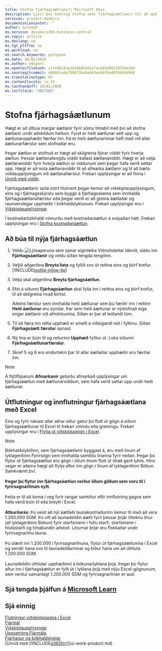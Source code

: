 ```yaml
---
title: Stofna fjárhagsáætlanir| Microsoft Docs
description: Lýsir því hvernig stofna skal fjárhagsáætlanir til að spá fyrir um mismunandi fjármálaaðgerðir og úthluta víddum fyrir viðskiptaupplýsingar.
services: project-madeira
documentationcenter: ''
author: SorenGP
ms.service: dynamics365-business-central
ms.topic: article
ms.devlang: na
ms.tgt_pltfrm: na
ms.workload: na
ms.search.keywords: postpone
ms.date: 10/01/2020
ms.author: edupont
ms.openlocfilehash: cfc696141e2d3db0b5da1facb83e09216529e269
ms.sourcegitcommit: ddbb5cede750df1baba4b3eab8fbed6744b5b9d6
ms.translationtype: HT
ms.contentlocale: is-IS
ms.lasthandoff: 10/01/2020
ms.locfileid: "3917102"
---
```

# <a name="create-gl-budgets"></a>Stofna fjárhagsáætlunum
Hægt er að útbúa margar áætlanir fyrir sömu tímabil með því að stofna áætlanir undir aðskildum heitum. Fyrst er heiti áætlunar sett upp og áætlunarupphæðir færðar inn. Þá er heiti áætlunarinnar haft með við allar áætlunarfærslur sem stofnaðar eru.  

Þegar áætlun er stofnuð er hægt að skilgreina fjórar víddir fyrir hverja áætlun. Þessar áætlanatengdu víddir kallast áætlanavíddir. Hægt er að velja áætlanavíddir fyrir hverja áætlun úr víddunum sem þegar hafa verið settar upp. Hægt er að nota áætlanavíddir til að afmarka áætlanir og til að bæta víddaupplýsingum við áætlanafærslur. Frekari upplýsingar er að finna í [Unnið með víddir](finance-dimensions.md).

Fjárhagsáætlanir spila stórt hlutverk þegar kemur að viðskiptaupplýsingum, eins og í fjárhagsskýrslu sem byggir á fjárhagsskema sem innihalda fjárhagsáætlanafærslur eða þegar verið er að greina áætlaðar og raunverulegar upphæðir í bókhaldslyklunum. Frekari upplýsingar eru í [Viðskiptaupplýsingar](bi.md).

Í kostnaðarbókhaldi vinnurðu með kostnaðaráætlun á svipaðan hátt. Frekari upplýsingar eru í [Stofna kostnaðaráætlun](finance-create-cost-budgets.md).    

## <a name="to-create-a-new-gl-budget"></a>Að búa til nýja fjárhagsáætlun  
1. Veldu ![Ljósaperuna sem opnar eiginleika Viðmótsleitar](media/ui-search/search_small.png "Segðu mér hvað þú vilt gera") táknið, sláðu inn **Fjárhagsáætlanir** og veldu síðan tengda tengilinn.  
2. Veljið aðgerðina **Breyta lista** og fyllið svo út reitina eins og þörf krefur. [!INCLUDE[tooltip-inline-tip](includes/tooltip-inline-tip_md.md)]  
3. Velja skal aðgerðina **Breyta fjárhagsáætlun**.
4. Efst á síðunni **Fjárhagsáætlun** skal fylla inn í reitina eins og þörf krefur, til að skilgreina hvað birtist.  

    Aðeins færslur sem innihalda heiti áætlunar sem þú færðir inn í reitinn **Heiti áætlunar** eru sýndar. Þar sem heiti áætlunar er nýstofnað eiga engar áætlanir við afmörkunina. Síðan er þar af leiðandi tóm.  
5. Til að færa inn rétta upphæð er smellt á viðeigandi reit í fylkinu. Síðan **Fjárhagsáætl.færslur** opnast.  
6. Ný lína er búin til og reiturinn **Upphæð** fylltur út. Loka síðunni **Fjárhagsáætlunarfærslur**.  
7. Skref 5 og 6 eru endurtekin þar til allar áætlaðar upphæðir eru færðar inn.  

> [!NOTE]  
>  Á flýtiflipanum **Afmarkanir** geturðu afmarkað upplýsingar um fjárhagsáætlun með áætlunarvíddum, sem hafa verið settar upp undir heiti áætlunar.

## <a name="exporting-and-importing-gl-budgets-with-excel"></a>Útflutningur og innflutningur fjárhagsáætlana með Excel
Eins og fyrir nánast allar aðrar síður getur þú flutt út gögn á síðum fjárhagsáætlunar til Excel til frekari vinnslu eða greiningu. Frekari upplýsingar eru í [Flytja út viðskiptagögn í Excel](about-export-data.md).

> [!NOTE]
> Bókhaldslykillinn, sem fjárhagsáætlanir byggjast á, eru með línum af lyklagerðinni Fyrirsögn sem innihalda samtölu línanna fyrir neðan. Þegar þú flytur út fjárhagsáætlun eru gögn í öllum línum flutt út óháð gerð lykils. Hins vegar er aðeins hægt að flytja aftur inn gögn í línum af lyklagerðinni Bókun. Samkvæmt því: <br /><br /> **Þegar þú flytur inn fjárhagsáætlun verður öllum gildum sem voru til í fyrirsagnarlínum eytt.** <br /><br /> Þetta er til að koma í veg fyrir rangar samtölur eftir innflutning gagna sem hafa verið búin til eða breytt í Excel.<br /><br /> **Atburðarás**: Þú veist að nýi áætlaði launakostnaðurinn kemur til með að vera 1.200.000 SGM. Þú vilt að launadeildin áætli fyrir þessar þrjár tilteknu línur (af lyklagerðinni Bókun) fyrir starfsmenn í fullu starfi, starfsmenn í hlutastarfi og tímabundin aðstoð. Línurnar þrjár eru flokkaðar undir fyrirsagnarlínu launa.<br /><br />Þú slærð inn 1.200.000 í fyrirsagnarlínuna, flytur út fjárhagsáætlunina í Excel og sendir hana svo til launadeildarinnar og biður hana um að úthluta 1.200.000 SGM.<br /><br /> Launadeildin úthlutar upphæðinni á bókunarlyklana þrjá. Þegar þú flytur aftur inn í fjárhagsáætlun er fyllt út í lyklana þrjá með nýju Excel-gögnunum, sem verður samanlagt 1.200.000 SGM og fyrirsagnarlínan er auð.

## <a name="see-related-training-at-microsoft-learn"></a>Sjá tengda þjálfun á [Microsoft Learn](/learn/modules/budgets-exchange-rates-dynamics-365-business-central/index)

## <a name="see-also"></a>Sjá einnig
[Flutningur viðskiptagagna í Excel](about-export-data.md)  
[Fjármál](finance.md)  
[Viðskiptaupplýsingar](bi.md)  
[Uppsetning Fjármála](finance-setup-finance.md)  
[Fjárhagur og bókhaldslyklar](finance-general-ledger.md)  
[Unnið með [!INCLUDE[d365fin](includes/d365fin_md.md)]](ui-work-product.md)  
